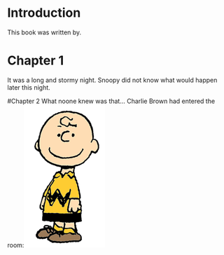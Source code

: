 # Introduction
This book was written by.

# Chapter 1
It was a long and stormy night. Snoopy did not know what would happen later this night.

#Chapter 2
What noone knew was that...
Charlie Brown had entered the room:![Charlie Brown](Charlie_Brown.png)

